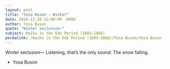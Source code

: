 ```yaml
---
layout: post
title: "Yosa Buson - Winter"
date: 2024-12-28 12:00:00 -0000
author: Yosa Buson
quote: "Winter seclusion—"
subject: Haiku in the Edo Period (1603–1868)
permalink: /Haiku in the Edo Period (1603–1868)/Yosa Buson/Yosa Buson - Winter
---
```


Winter seclusion—
Listening, that’s the only sound:
The snow falling.

- Yosa Buson
